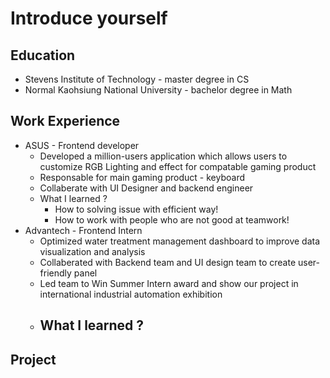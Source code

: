 # Introduce yourself
## Education
- Stevens Institute of Technology - master degree in CS
- Normal Kaohsiung National University - bachelor degree in Math
## Work Experience
- ASUS - Frontend developer
    - Developed a million-users application which allows users to customize RGB Lighting and effect for compatable gaming product
    - Responsable for main gaming product - keyboard
    - Collaberate with UI Designer and backend engineer
    - What I learned ?
        - How to solving issue with efficient way!
        - How to work with people who are not good at teamwork!
- Advantech - Frontend Intern
    - Optimized water treatment management dashboard to improve data visualization and analysis
    - Collaberated with Backend team and UI design team to create user-friendly panel
    - Led team to Win Summer Intern award and show our project in international industrial automation exhibition
    - What I learned ?
        - 
## Project